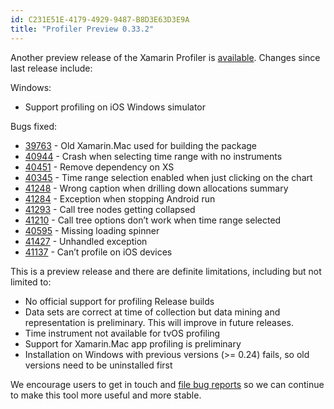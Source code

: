 ```yaml
---
id: C231E51E-4179-4929-9487-B8D3E63D3E9A
title: "Profiler Preview 0.33.2"
---
```


Another preview release of the Xamarin Profiler is [available](http://xamarin.com/profiler). Changes since last release
include:

Windows:

* Support profiling on iOS Windows simulator

Bugs fixed:

* [39763](https://bugzilla.xamarin.com/show_bug.cgi?id=39763) - Old Xamarin.Mac used for building the package
* [40944](https://bugzilla.xamarin.com/show_bug.cgi?id=40944) - Crash when selecting time range with no instruments
* [40451](https://bugzilla.xamarin.com/show_bug.cgi?id=40451) - Remove dependency on XS
* [40345](https://bugzilla.xamarin.com/show_bug.cgi?id=40345) - Time range selection enabled when just clicking on the chart
* [41248](https://bugzilla.xamarin.com/show_bug.cgi?id=41248) - Wrong caption when drilling down allocations summary
* [41284](https://bugzilla.xamarin.com/show_bug.cgi?id=41284) - Exception when stopping Android run
* [41293](https://bugzilla.xamarin.com/show_bug.cgi?id=41293) - Call tree nodes getting collapsed
* [41210](https://bugzilla.xamarin.com/show_bug.cgi?id=41210) - Call tree options don’t work when time range selected
* [40595](https://bugzilla.xamarin.com/show_bug.cgi?id=40595) - Missing loading spinner
* [41427](https://bugzilla.xamarin.com/show_bug.cgi?id=41427) - Unhandled exception
* [41137](https://bugzilla.xamarin.com/show_bug.cgi?id=41137) - Can’t profile on iOS devices

This is a preview release and there are definite limitations, including but not limited to:

* No official support for profiling Release builds
* Data sets are correct at time of collection but data mining and representation is preliminary. This will improve in future releases.
* Time instrument not available for tvOS profiling
* Support for Xamarin.Mac app profiling is preliminary
* Installation on Windows with previous versions (>= 0.24) fails, so old versions need to be uninstalled first

We encourage users to get in touch and [file bug reports](https://bugzilla.xamarin.com/enter_bug.cgi?product=Profiler) so we can continue to make this tool more useful and more stable.


